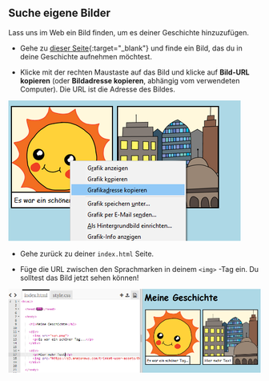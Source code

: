 ## Suche eigene Bilder

Lass uns im Web ein Bild finden, um es deiner Geschichte hinzuzufügen.

+ Gehe zu [dieser Seite](http://jumpto.cc/html-images){:target="_blank"} und finde ein Bild, das du in deine Geschichte aufnehmen möchtest.

+ Klicke mit der rechten Maustaste auf das Bild und klicke auf **Bild-URL kopieren** (oder **Bildadresse kopieren**, abhängig vom verwendeten Computer). Die URL ist die Adresse des Bildes.

![Screenshot](images/story-url.png)

+ Gehe zurück zu deiner `index.html` Seite.

+ Füge die URL zwischen den Sprachmarken in deinem `<img>` -Tag ein. Du solltest das Bild jetzt sehen können!

![screenshot](images/story-image.png)